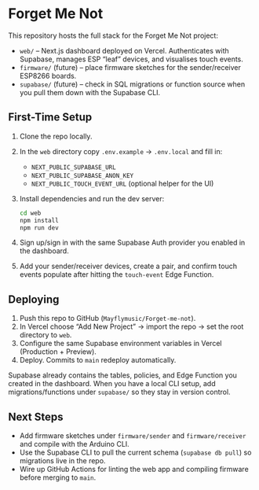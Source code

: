 # Forget Me Not

This repository hosts the full stack for the Forget Me Not project:

- `web/` – Next.js dashboard deployed on Vercel. Authenticates with Supabase, manages ESP “leaf” devices, and visualises touch events.
- `firmware/` (future) – place firmware sketches for the sender/receiver ESP8266 boards.
- `supabase/` (future) – check in SQL migrations or function source when you pull them down with the Supabase CLI.

## First-Time Setup

1. Clone the repo locally.
2. In the `web` directory copy `.env.example` → `.env.local` and fill in:
   - `NEXT_PUBLIC_SUPABASE_URL`
   - `NEXT_PUBLIC_SUPABASE_ANON_KEY`
   - `NEXT_PUBLIC_TOUCH_EVENT_URL` (optional helper for the UI)
3. Install dependencies and run the dev server:

   ```bash
   cd web
   npm install
   npm run dev
   ```

4. Sign up/sign in with the same Supabase Auth provider you enabled in the dashboard.
5. Add your sender/receiver devices, create a pair, and confirm touch events populate after hitting the `touch-event` Edge Function.

## Deploying

1. Push this repo to GitHub (`Mayflymusic/Forget-me-not`).
2. In Vercel choose “Add New Project” → import the repo → set the root directory to `web`.
3. Configure the same Supabase environment variables in Vercel (Production + Preview).
4. Deploy. Commits to `main` redeploy automatically.

Supabase already contains the tables, policies, and Edge Function you created in the dashboard. When you have a local CLI setup, add migrations/functions under `supabase/` so they stay in version control.

## Next Steps

- Add firmware sketches under `firmware/sender` and `firmware/receiver` and compile with the Arduino CLI.
- Use the Supabase CLI to pull the current schema (`supabase db pull`) so migrations live in the repo.
- Wire up GitHub Actions for linting the web app and compiling firmware before merging to `main`.
